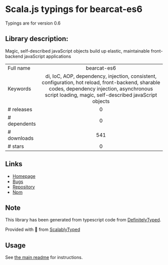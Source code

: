 
# Scala.js typings for bearcat-es6

Typings are for version 0.6

## Library description:
Magic, self-described javaScript objects build up elastic, maintainable front-backend javaScript applications

|                    |                 |
| ------------------ | :-------------: |
| Full name          | bearcat-es6 |
| Keywords           | di, IoC, AOP, dependency, injection, consistent, configuration, hot reload, front-backend, sharable codes, dependency injection, asynchronous script loading, magic, self-described javaScript objects |
| # releases         | 0 |
| # dependents       | 0 |
| # downloads        | 541 |
| # stars            | 0 |

## Links
- [Homepage](https://github.com/ChrisPei/bearcat-es6#readme)
- [Bugs](https://github.com/ChrisPei/bearcat-es6/issues)
- [Repository](https://github.com/ChrisPei/bearcat-es6)
- [Npm](https://www.npmjs.com/package/bearcat-es6)
    


## Note
This library has been generated from typescript code from [DefinitelyTyped](https://definitelytyped.org).

Provided with :purple_heart: from [ScalablyTyped](https://github.com/oyvindberg/ScalablyTyped)

## Usage
See [the main readme](../../readme.md) for instructions.


